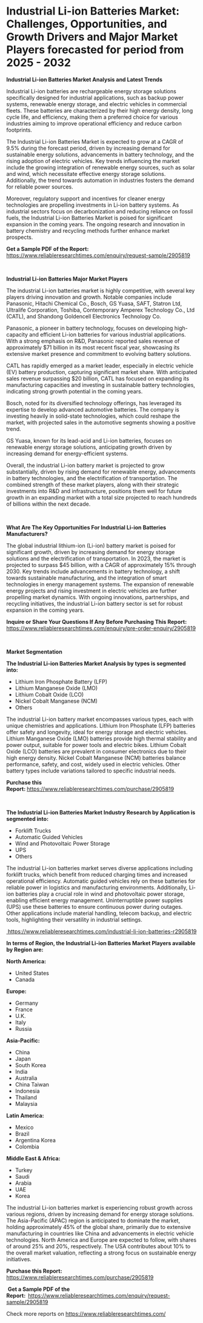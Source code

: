 <p><h1>Industrial Li-ion Batteries Market: Challenges, Opportunities, and Growth Drivers and Major Market Players forecasted for period from 2025 - 2032</h1></p><p><strong>Industrial Li-ion Batteries Market Analysis and Latest Trends</strong></p>
<p><p>Industrial Li-ion batteries are rechargeable energy storage solutions specifically designed for industrial applications, such as backup power systems, renewable energy storage, and electric vehicles in commercial fleets. These batteries are characterized by their high energy density, long cycle life, and efficiency, making them a preferred choice for various industries aiming to improve operational efficiency and reduce carbon footprints.</p><p>The Industrial Li-ion Batteries Market is expected to grow at a CAGR of 9.5% during the forecast period, driven by increasing demand for sustainable energy solutions, advancements in battery technology, and the rising adoption of electric vehicles. Key trends influencing the market include the growing integration of renewable energy sources, such as solar and wind, which necessitate effective energy storage solutions. Additionally, the trend towards automation in industries fosters the demand for reliable power sources. </p><p>Moreover, regulatory support and incentives for cleaner energy technologies are propelling investments in Li-ion battery systems. As industrial sectors focus on decarbonization and reducing reliance on fossil fuels, the Industrial Li-ion Batteries Market is poised for significant expansion in the coming years. The ongoing research and innovation in battery chemistry and recycling methods further enhance market prospects.</p></p>
<p><strong>Get a Sample PDF of the Report:&nbsp;</strong> <a href="https://www.reliableresearchtimes.com/enquiry/request-sample/2905819?utm_campaign=2644&utm_medium=2&utm_source=Github&utm_content=ia&utm_term=12032025&utm_id=industrial-li-ion-batteries">https://www.reliableresearchtimes.com/enquiry/request-sample/2905819</a></p>
<p>&nbsp;</p>
<p><strong>Industrial Li-ion Batteries Major Market Players</strong></p>
<p><p>The industrial Li-ion batteries market is highly competitive, with several key players driving innovation and growth. Notable companies include Panasonic, Hitachi Chemical Co., Bosch, GS Yuasa, SAFT, Statron Ltd, Ultralife Corporation, Toshiba, Contemporary Amperex Technology Co., Ltd (CATL), and Shandong Goldencell Electronics Technology Co.</p><p>Panasonic, a pioneer in battery technology, focuses on developing high-capacity and efficient Li-ion batteries for various industrial applications. With a strong emphasis on R&D, Panasonic reported sales revenue of approximately $71 billion in its most recent fiscal year, showcasing its extensive market presence and commitment to evolving battery solutions.</p><p>CATL has rapidly emerged as a market leader, especially in electric vehicle (EV) battery production, capturing significant market share. With anticipated sales revenue surpassing $20 billion, CATL has focused on expanding its manufacturing capacities and investing in sustainable battery technologies, indicating strong growth potential in the coming years.</p><p>Bosch, noted for its diversified technology offerings, has leveraged its expertise to develop advanced automotive batteries. The company is investing heavily in solid-state technologies, which could reshape the market, with projected sales in the automotive segments showing a positive trend.</p><p>GS Yuasa, known for its lead-acid and Li-ion batteries, focuses on renewable energy storage solutions, anticipating growth driven by increasing demand for energy-efficient systems. </p><p>Overall, the industrial Li-ion battery market is projected to grow substantially, driven by rising demand for renewable energy, advancements in battery technologies, and the electrification of transportation. The combined strength of these market players, along with their strategic investments into R&D and infrastructure, positions them well for future growth in an expanding market with a total size projected to reach hundreds of billions within the next decade.</p></p>
<p>&nbsp;</p>
<p><strong>What Are The Key Opportunities For Industrial Li-ion Batteries Manufacturers?</strong></p>
<p><p>The global industrial lithium-ion (Li-ion) battery market is poised for significant growth, driven by increasing demand for energy storage solutions and the electrification of transportation. In 2023, the market is projected to surpass $45 billion, with a CAGR of approximately 15% through 2030. Key trends include advancements in battery technology, a shift towards sustainable manufacturing, and the integration of smart technologies in energy management systems. The expansion of renewable energy projects and rising investment in electric vehicles are further propelling market dynamics. With ongoing innovations, partnerships, and recycling initiatives, the industrial Li-ion battery sector is set for robust expansion in the coming years.</p></p>
<p><strong>Inquire or Share Your Questions If Any Before Purchasing This Report:</strong> <a href="https://www.reliableresearchtimes.com/enquiry/pre-order-enquiry/2905819?utm_campaign=2644&utm_medium=2&utm_source=Github&utm_content=ia&utm_term=12032025&utm_id=industrial-li-ion-batteries">https://www.reliableresearchtimes.com/enquiry/pre-order-enquiry/2905819</a></p>
<p>&nbsp;</p>
<p><strong>Market Segmentation</strong></p>
<p><strong>The Industrial Li-ion Batteries Market Analysis by types is segmented into:</strong></p>
<p><ul><li>Lithium Iron Phosphate Battery (LFP)</li><li>Lithium Manganese Oxide (LMO)</li><li>Lithium Cobalt Oxide (LCO)</li><li>Nickel Cobalt Manganese (NCM)</li><li>Others</li></ul></p>
<p><p>The industrial Li-ion battery market encompasses various types, each with unique chemistries and applications. Lithium Iron Phosphate (LFP) batteries offer safety and longevity, ideal for energy storage and electric vehicles. Lithium Manganese Oxide (LMO) batteries provide high thermal stability and power output, suitable for power tools and electric bikes. Lithium Cobalt Oxide (LCO) batteries are prevalent in consumer electronics due to their high energy density. Nickel Cobalt Manganese (NCM) batteries balance performance, safety, and cost, widely used in electric vehicles. Other battery types include variations tailored to specific industrial needs.</p></p>
<p><strong>Purchase this Report:&nbsp;</strong><a href="https://www.reliableresearchtimes.com/purchase/2905819?utm_campaign=2644&utm_medium=2&utm_source=Github&utm_content=ia&utm_term=12032025&utm_id=industrial-li-ion-batteries">https://www.reliableresearchtimes.com/purchase/2905819</a></p>
<p>&nbsp;</p>
<p><strong>The Industrial Li-ion Batteries Market Industry Research by Application is segmented into:</strong></p>
<p><ul><li>Forklift Trucks</li><li>Automatic Guided Vehicles</li><li>Wind and Photovoltaic Power Storage</li><li>UPS</li><li>Others</li></ul></p>
<p><p>The industrial Li-ion batteries market serves diverse applications including forklift trucks, which benefit from reduced charging times and increased operational efficiency. Automatic guided vehicles rely on these batteries for reliable power in logistics and manufacturing environments. Additionally, Li-ion batteries play a crucial role in wind and photovoltaic power storage, enabling efficient energy management. Uninterruptible power supplies (UPS) use these batteries to ensure continuous power during outages. Other applications include material handling, telecom backup, and electric tools, highlighting their versatility in industrial settings.</p></p>
<p><a href="https://www.reliableresearchtimes.com/industrial-li-ion-batteries-r2905819?utm_campaign=2644&utm_medium=2&utm_source=Github&utm_content=ia&utm_term=12032025&utm_id=industrial-li-ion-batteries">&nbsp;https://www.reliableresearchtimes.com/industrial-li-ion-batteries-r2905819</a></p>
<p><strong>In terms of Region, the Industrial Li-ion Batteries Market Players available by Region are:</strong></p>
<p>
    <p> <strong> North America: </strong>
        <ul>
            <li>United States</li>
            <li>Canada</li>
        </ul>
        </p> 
    <p> <strong> Europe: </strong>
        <ul>
            <li>Germany</li>
            <li>France</li>
            <li>U.K.</li>
            <li>Italy</li>
            <li>Russia</li>
        </ul>
        </p> 
    <p> <strong> Asia-Pacific: </strong>
        <ul>
            <li>China</li>
            <li>Japan</li>
            <li>South Korea</li>
            <li>India</li>
            <li>Australia</li>
            <li>China Taiwan</li>
            <li>Indonesia</li>
            <li>Thailand</li>
            <li>Malaysia</li>
        </ul>
        </p> 
    <p> <strong> Latin America: </strong>
        <ul>
            <li>Mexico</li>
            <li>Brazil</li>
            <li>Argentina Korea</li>
            <li>Colombia</li>
        </ul>
        </p> 
    <p> <strong> Middle East & Africa: </strong>
        <ul>
            <li>Turkey</li>
            <li>Saudi</li>
            <li>Arabia</li>
            <li>UAE</li>
            <li>Korea</li>
        </ul>
    </p>
    </p>
<p><p>The industrial Li-ion batteries market is experiencing robust growth across various regions, driven by increasing demand for energy storage solutions. The Asia-Pacific (APAC) region is anticipated to dominate the market, holding approximately 45% of the global share, primarily due to extensive manufacturing in countries like China and advancements in electric vehicle technologies. North America and Europe are expected to follow, with shares of around 25% and 20%, respectively. The USA contributes about 10% to the overall market valuation, reflecting a strong focus on sustainable energy initiatives.</p></p>
<p><strong>Purchase this Report: </strong><a href="https://www.reliableresearchtimes.com/purchase/2905819?utm_campaign=2644&utm_medium=2&utm_source=Github&utm_content=ia&utm_term=12032025&utm_id=industrial-li-ion-batteries">https://www.reliableresearchtimes.com/purchase/2905819</a></p>
<p>&nbsp;<strong>Get a Sample PDF of the Report:&nbsp;&nbsp;</strong><a href="https://www.reliableresearchtimes.com/enquiry/request-sample/2905819?utm_campaign=2644&utm_medium=2&utm_source=Github&utm_content=ia&utm_term=12032025&utm_id=industrial-li-ion-batteries">https://www.reliableresearchtimes.com/enquiry/request-sample/2905819</a></p>
<p><strong></strong></p>
<p>Check more reports on <a href="https://www.reliableresearchtimes.com/?utm_campaign=2644&utm_medium=2&utm_source=Github&utm_content=ia&utm_term=12032025&utm_id=industrial-li-ion-batteries">https://www.reliableresearchtimes.com/</a></p>
